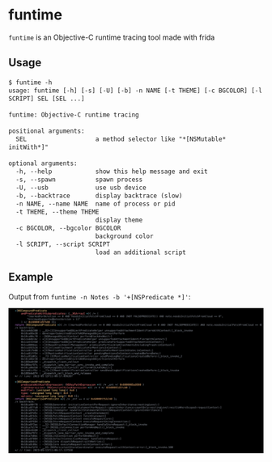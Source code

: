 # funtime

`funtime` is an Objective-C runtime tracing tool made with frida

## Usage 

```
$ funtime -h
usage: funtime [-h] [-s] [-U] [-b] -n NAME [-t THEME] [-c BGCOLOR] [-l SCRIPT] SEL [SEL ...]

funtime: Objective-C runtime tracing

positional arguments:
  SEL                   a method selector like "*[NSMutable* initWith*]"

optional arguments:
  -h, --help            show this help message and exit
  -s, --spawn           spawn process
  -U, --usb             use usb device
  -b, --backtrace       display backtrace (slow)
  -n NAME, --name NAME  name of process or pid
  -t THEME, --theme THEME
                        display theme
  -c BGCOLOR, --bgcolor BGCOLOR
                        background color
  -l SCRIPT, --script SCRIPT
                        load an additional script
```

## Example
Output from `funtime -n Notes -b '+[NSPredicate *]'`:

![screenshot](screenshot.png)